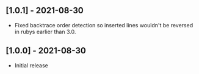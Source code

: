 ## [1.0.1] - 2021-08-30

- Fixed backtrace order detection so inserted lines wouldn't be reversed in rubys earlier than 3.0.

## [1.0.0] - 2021-08-30

- Initial release
